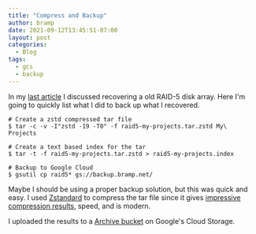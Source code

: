 ```yaml
---
title: "Compress and Backup"
author: bramp
date: 2021-09-12T13:45:51-07:00
layout: post
categories:
  - Blog
tags:
  - gcs
  - backup
---
```


In my [last article](https://blog.bramp.net/post/2021/09/12/recovering-a-raid-5-intel-storage-matrix-on-linux-without-the-hardware/) I discussed recovering a old RAID-5 disk array. Here I'm going to quickly list what I did to back up what I recovered.

```shell
# Create a zstd compressed tar file
$ tar -c -v -I"zstd -19 -T0" -f raid5-my-projects.tar.zstd My\ Projects

# Create a text based index for the tar
$ tar -t -f raid5-my-projects.tar.zstd > raid5-my-projects.index

# Backup to Google Cloud
$ gsutil cp raid5* gs://backup.bramp.net/
```

Maybe I should be using a proper backup solution, but this was quick and easy. I used [Zstandard](http://facebook.github.io/zstd/) to compress the tar file since it gives [impressive compression results](https://linuxreviews.org/Comparison_of_Compression_Algorithms), speed, and is modern. 

I uploaded the results to a [Archive bucket](https://cloud.google.com/storage/docs/storage-classes) on Google's Cloud Storage.